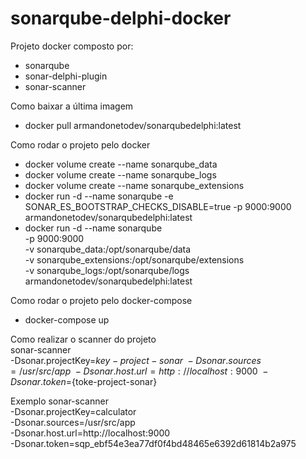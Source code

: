 # sonarqube-delphi-docker
Projeto docker composto por:
  - sonarqube
  - sonar-delphi-plugin 
  - sonar-scanner
  
Como baixar a última imagem
  - docker pull armandonetodev/sonarqubedelphi:latest
  
Como rodar o projeto pelo docker
  - docker volume create --name sonarqube_data
  - docker volume create --name sonarqube_logs
  - docker volume create --name sonarqube_extensions
  - docker run -d --name sonarqube -e SONAR_ES_BOOTSTRAP_CHECKS_DISABLE=true -p 9000:9000 armandonetodev/sonarqubedelphi:latest
  - docker run -d --name sonarqube \
	 -p 9000:9000 \
     -v sonarqube_data:/opt/sonarqube/data \
     -v sonarqube_extensions:/opt/sonarqube/extensions \
     -v sonarqube_logs:/opt/sonarqube/logs \
     armandonetodev/sonarqubedelphi:latest
  
Como rodar o projeto pelo docker-compose
  - docker-compose up
  
Como realizar o scanner do projeto  
  sonar-scanner \
    -Dsonar.projectKey=${key-project-sonar} \
    -Dsonar.sources=/usr/src/app \
    -Dsonar.host.url=http://localhost:9000 \
    -Dsonar.token=${toke-project-sonar}

  Exemplo
    sonar-scanner \
	  -Dsonar.projectKey=calculator \
	  -Dsonar.sources=/usr/src/app \
      -Dsonar.host.url=http://localhost:9000 \
      -Dsonar.token=sqp_ebf54e3ea77df0f4bd48465e6392d61814b2a975
